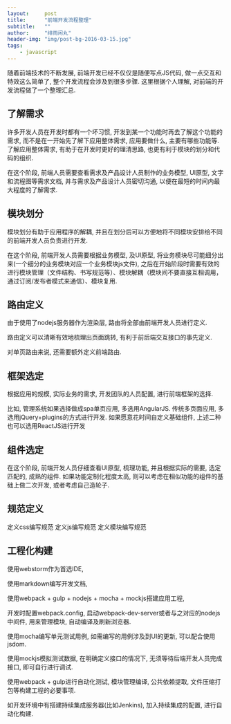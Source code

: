 ```yaml
---
layout:     post
title:      "前端开发流程整理"
subtitle:   ""
author:     "绯雨闲丸"
header-img: "img/post-bg-2016-03-15.jpg"
tags:
    - javascript
---
```


随着前端技术的不断发展, 前端开发已经不仅仅是随便写点JS代码, 做一点交互和特效这么简单了, 整个开发流程会涉及到很多步骤. 这里根据个人理解, 对前端的开发流程做了一个整理汇总.

## 了解需求

许多开发人员在开发时都有一个坏习惯, 开发到某一个功能时再去了解这个功能的需求, 而不是在一开始先了解下应用整体需求,
应用要做什么, 主要有哪些功能等. 了解应用整体需求, 有助于在开发时更好的理清思路, 也更有利于模块的划分和代码的组织.

在这个阶段, 前端人员需要查看需求及产品设计人员制作的业务模型, UI原型, 文字和流程图等需求文档,
并与需求及产品设计人员密切沟通, 以便在最短的时间内最大程度的了解需求.

## 模块划分

模块划分有助于应用程序的解耦, 并且在划分后可以方便地将不同模块安排给不同的前端开发人员负责进行开发.

在这个阶段, 前端开发人员需要根据业务模型, 及UI原型, 将业务模块尽可能细分出来(一个细分的业务模块对应一个业务模块js文件),
之后在开始阶段时需要有效的进行模块管理（文件结构、书写规范等）、模块解耦（模块间不要直接互相调用，通过订阅/发布者模式来通信）、模块复用.

## 路由定义

由于使用了nodejs服务器作为渲染层, 路由将全部由前端开发人员进行定义.

路由定义可以清晰有效地梳理出页面跳转, 有利于前后端交互接口的事先定义.

对单页路由来说, 还需要额外定义前端路由.

## 框架选定

根据应用的规模, 实际业务的需求, 开发团队的人员配置, 进行前端框架的选择.

比如, 管理系统如果选择做成spa单页应用, 多选用AngularJS.
传统多页面应用, 多选用jQuery+plugins的方式进行开发.
如果愿意花时间自定义基础组件, 上述二种也可以选用ReactJS进行开发

## 组件选定

在这个阶段, 前端开发人员仔细查看UI原型, 梳理功能, 并且根据实际的需要, 选定匹配的, 成熟的组件.
如果功能定制化程度太高, 则可以考虑在相似功能的组件的基础上做二次开发, 或者考虑自己造轮子.

## 规范定义

定义css编写规范
定义js编写规范
定义模块编写规范

## 工程化构建

使用webstorm作为首选IDE,

使用markdown编写开发文档,

使用webpack + gulp + nodejs + mocha + mockjs搭建应用工程,

开发时配置webpack.config, 启动webpack-dev-server或者与之对应的nodejs中间件, 用来管理模块, 自动编译及刷新浏览器.

使用mocha编写单元测试用例, 如需编写的用例涉及到UI的更新, 可以配合使用jsdom.

使用mockjs模拟测试数据, 在明确定义接口的情况下, 无须等待后端开发人员完成接口, 即可自行进行调试.

使用webpack + gulp进行自动化测试, 模块管理编译, 公共依赖提取, 文件压缩打包等构建工程的必要事项.

如开发环境中有搭建持续集成服务器(比如Jenkins), 加入持续集成的配置, 进行自动化构建.
